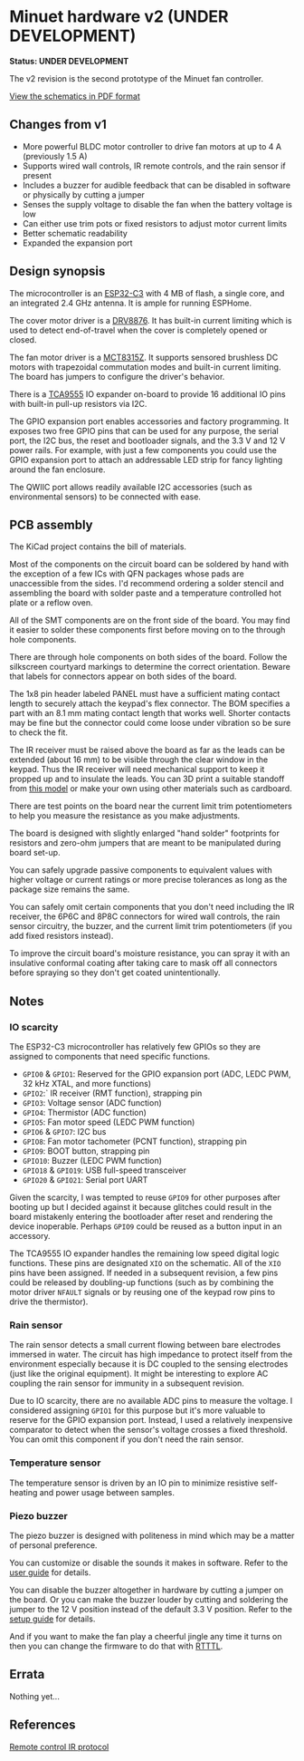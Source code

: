 # Minuet hardware v2 (UNDER DEVELOPMENT)

**Status: UNDER DEVELOPMENT**

The v2 revision is the second prototype of the Minuet fan controller.

[View the schematics in PDF format](minuet.pdf)

## Changes from v1

- More powerful BLDC motor controller to drive fan motors at up to 4 A (previously 1.5 A)
- Supports wired wall controls, IR remote controls, and the rain sensor if present
- Includes a buzzer for audible feedback that can be disabled in software or physically by cutting a jumper
- Senses the supply voltage to disable the fan when the battery voltage is low
- Can either use trim pots or fixed resistors to adjust motor current limits
- Better schematic readability
- Expanded the expansion port

## Design synopsis

The microcontroller is an [ESP32-C3](https://www.espressif.com/sites/default/files/documentation/esp32-c3-wroom-02_datasheet_en.pdf) with 4 MB of flash, a single core, and an integrated 2.4 GHz antenna.  It is ample for running ESPHome.

The cover motor driver is a [DRV8876](https://www.ti.com/lit/ds/symlink/drv8876.pdf).  It has built-in current limiting which is used to detect end-of-travel when the cover is completely opened or closed.

The fan motor driver is a [MCT8315Z](https://www.ti.com/lit/ds/symlink/mct8315z.pdf).  It supports sensored brushless DC motors with trapezoidal commutation modes and built-in current limiting.  The board has jumpers to configure the driver's behavior.

There is a [TCA9555](https://www.ti.com/lit/ds/symlink/tca9555.pdf) IO expander on-board to provide 16 additional IO pins with built-in pull-up resistors via I2C.

The GPIO expansion port enables accessories and factory programming.  It exposes two free GPIO pins that can be used for any purpose, the serial port, the I2C bus, the reset and bootloader signals, and the 3.3 V and 12 V power rails.  For example, with just a few components you could use the GPIO expansion port to attach an addressable LED strip for fancy lighting around the fan enclosure.

The QWIIC port allows readily available I2C accessories (such as environmental sensors) to be connected with ease.

## PCB assembly

The KiCad project contains the bill of materials.

Most of the components on the circuit board can be soldered by hand with the exception of a few ICs with QFN packages whose pads are unaccessible from the sides.  I'd recommend ordering a solder stencil and assembling the board with solder paste and a temperature controlled hot plate or a reflow oven.

All of the SMT components are on the front side of the board.  You may find it easier to solder these components first before moving on to the through hole components.

There are through hole components on both sides of the board.  Follow the silkscreen courtyard markings to determine the correct orientation.  Beware that labels for connectors appear on both sides of the board.

The 1x8 pin header labeled PANEL must have a sufficient mating contact length to securely attach the keypad's flex connector.  The BOM specifies a part with an 8.1 mm mating contact length that works well.  Shorter contacts may be fine but the connector could come loose under vibration so be sure to check the fit.

The IR receiver must be raised above the board as far as the leads can be extended (about 16 mm) to be visible through the clear window in the keypad.  Thus the IR receiver will need mechanical support to keep it propped up and to insulate the leads.  You can 3D print a suitable standoff from [this model](https://cad.onshape.com/documents/11f07c0bb608e7010778ac35/w/a82f75dceda39e564795dbd4/e/5949b73994c9747af7d1d4c9) or make your own using other materials such as cardboard.

There are test points on the board near the current limit trim potentiometers to help you measure the resistance as you make adjustments.

The board is designed with slightly enlarged "hand solder" footprints for resistors and zero-ohm jumpers that are meant to be manipulated during board set-up.

You can safely upgrade passive components to equivalent values with higher voltage or current ratings or more precise tolerances as long as the package size remains the same.

You can safely omit certain components that you don't need including the IR receiver, the 6P6C and 8P8C connectors for wired wall controls, the rain sensor circuitry, the buzzer, and the current limit trim potentiometers (if you add fixed resistors instead).

To improve the circuit board's moisture resistance, you can spray it with an insulative conformal coating after taking care to mask off all connectors before spraying so they don't get coated unintentionally.

## Notes

### IO scarcity

The ESP32-C3 microcontroller has relatively few GPIOs so they are assigned to components that need specific functions.

- `GPIO0` & `GPIO1`: Reserved for the GPIO expansion port (ADC, LEDC PWM, 32 kHz XTAL, and more functions)
- `GPIO2`:` IR receiver (RMT function), strapping pin
- `GPIO3`: Voltage sensor (ADC function)
- `GPIO4`: Thermistor (ADC function)
- `GPIO5`: Fan motor speed (LEDC PWM function)
- `GPIO6` & `GPIO7`: I2C bus
- `GPIO8`: Fan motor tachometer (PCNT function), strapping pin
- `GPIO9`: BOOT button, strapping pin
- `GPIO10`: Buzzer (LEDC PWM function)
- `GPIO18` & `GPIO19`: USB full-speed transceiver
- `GPIO20` & `GPIO21`: Serial port UART

Given the scarcity, I was tempted to reuse `GPIO9` for other purposes after booting up but I decided against it because glitches could result in the board mistakenly entering the bootloader after reset and rendering the device inoperable.  Perhaps `GPIO9` could be reused as a button input in an accessory.

The TCA9555 IO expander handles the remaining low speed digital logic functions.  These pins are designated `XIO` on the schematic.  All of the `XIO` pins have been assigned.  If needed in a subsequent revision, a few pins could be released by doubling-up functions (such as by combining the motor driver `NFAULT` signals or by reusing one of the keypad row pins to drive the thermistor).

### Rain sensor

The rain sensor detects a small current flowing between bare electrodes immersed in water.  The circuit has high impedance to protect itself from the environment especially because it is DC coupled to the sensing electrodes (just like the original equipment).  It might be interesting to explore AC coupling the rain sensor for immunity in a subsequent revision.

Due to IO scarcity, there are no available ADC pins to measure the voltage.  I considered assigning `GPIO1` for this purpose but it's more valuable to reserve for the GPIO expansion port.  Instead, I used a relatively inexpensive comparator to detect when the sensor's voltage crosses a fixed threshold.  You can omit this component if you don't need the rain sensor.

### Temperature sensor

The temperature sensor is driven by an IO pin to minimize resistive self-heating and power usage between samples.

### Piezo buzzer

The piezo buzzer is designed with politeness in mind which may be a matter of personal preference.

You can customize or disable the sounds it makes in software.  Refer to the [user guide](../../docs/user-guide.md) for details.

You can disable the buzzer altogether in hardware by cutting a jumper on the board.  Or you can make the buzzer louder by cutting and soldering the jumper to the 12 V position instead of the default 3.3 V position.  Refer to the [setup guide](../../docs/setup-guide.md) for details.

And if you want to make the fan play a cheerful jingle any time it turns on then you can change the firmware to do that with [RTTTL](https://en.wikipedia.org/wiki/Ring_Tone_Text_Transfer_Language).

## Errata

Nothing yet...

## References

[Remote control IR protocol](https://github.com/skypeachblue/maxxfan-reversing)
